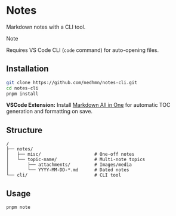 # Notes

Markdown notes with a CLI tool.

> [!NOTE]
> Requires VS Code CLI (`code` command) for auto-opening files.

## Installation

```bash
git clone https://github.com/nedhmn/notes-cli.git
cd notes-cli
pnpm install
```

**VSCode Extension:** Install [Markdown All in One](https://marketplace.visualstudio.com/items?itemName=yzhang.markdown-all-in-one) for automatic TOC generation and formatting on save.

## Structure

```
/
├── notes/
│   ├── misc/                    # One-off notes
│   └── topic-name/              # Multi-note topics
│       ├── attachments/         # Images/media
│       └── YYYY-MM-DD-*.md      # Dated notes
└── cli/                         # CLI tool
```

## Usage

```bash
pnpm note
```
